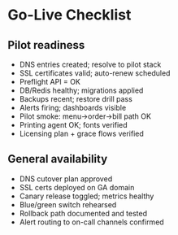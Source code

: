 # Go-Live Checklist

## Pilot readiness

- DNS entries created; resolve to pilot stack
- SSL certificates valid; auto-renew scheduled
- Preflight API = OK
- DB/Redis healthy; migrations applied
- Backups recent; restore drill pass
- Alerts firing; dashboards visible
- Pilot smoke: menu→order→bill path OK
- Printing agent OK; fonts verified
- Licensing plan + grace flows verified

## General availability

- DNS cutover plan approved
- SSL certs deployed on GA domain
- Canary release toggled; metrics healthy
- Blue/green switch rehearsed
- Rollback path documented and tested
- Alert routing to on-call channels confirmed
